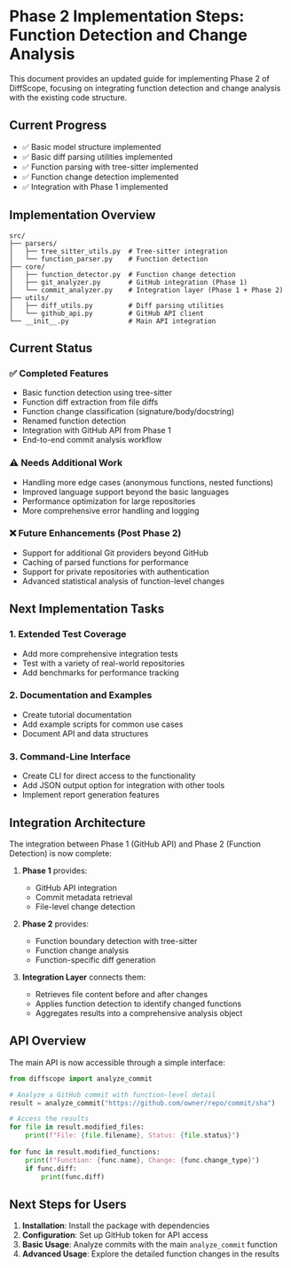 # Phase 2 Implementation Steps: Function Detection and Change Analysis

This document provides an updated guide for implementing Phase 2 of DiffScope, focusing on integrating function detection and change analysis with the existing code structure.

## Current Progress
- ✅ Basic model structure implemented
- ✅ Basic diff parsing utilities implemented 
- ✅ Function parsing with tree-sitter implemented
- ✅ Function change detection implemented
- ✅ Integration with Phase 1 implemented

## Implementation Overview

```
src/
├── parsers/
│   ├── tree_sitter_utils.py  # Tree-sitter integration
│   └── function_parser.py    # Function detection
├── core/
│   ├── function_detector.py  # Function change detection
│   ├── git_analyzer.py       # GitHub integration (Phase 1)
│   └── commit_analyzer.py    # Integration layer (Phase 1 + Phase 2)
├── utils/
│   ├── diff_utils.py         # Diff parsing utilities
│   └── github_api.py         # GitHub API client
└── __init__.py               # Main API integration
```

## Current Status

### ✅ Completed Features
- Basic function detection using tree-sitter
- Function diff extraction from file diffs
- Function change classification (signature/body/docstring)
- Renamed function detection
- Integration with GitHub API from Phase 1
- End-to-end commit analysis workflow

### ⚠️ Needs Additional Work
- Handling more edge cases (anonymous functions, nested functions)
- Improved language support beyond the basic languages
- Performance optimization for large repositories
- More comprehensive error handling and logging

### ❌ Future Enhancements (Post Phase 2)
- Support for additional Git providers beyond GitHub
- Caching of parsed functions for performance
- Support for private repositories with authentication
- Advanced statistical analysis of function-level changes

## Next Implementation Tasks

### 1. Extended Test Coverage
- Add more comprehensive integration tests
- Test with a variety of real-world repositories
- Add benchmarks for performance tracking

### 2. Documentation and Examples
- Create tutorial documentation
- Add example scripts for common use cases
- Document API and data structures

### 3. Command-Line Interface
- Create CLI for direct access to the functionality
- Add JSON output option for integration with other tools
- Implement report generation features

## Integration Architecture

The integration between Phase 1 (GitHub API) and Phase 2 (Function Detection) is now complete:

1. **Phase 1** provides:
   - GitHub API integration
   - Commit metadata retrieval
   - File-level change detection

2. **Phase 2** provides:
   - Function boundary detection with tree-sitter
   - Function change analysis
   - Function-specific diff generation

3. **Integration Layer** connects them:
   - Retrieves file content before and after changes
   - Applies function detection to identify changed functions
   - Aggregates results into a comprehensive analysis object

## API Overview

The main API is now accessible through a simple interface:

```python
from diffscope import analyze_commit

# Analyze a GitHub commit with function-level detail
result = analyze_commit("https://github.com/owner/repo/commit/sha")

# Access the results
for file in result.modified_files:
    print(f"File: {file.filename}, Status: {file.status}")
    
for func in result.modified_functions:
    print(f"Function: {func.name}, Change: {func.change_type}")
    if func.diff:
        print(func.diff)
```

## Next Steps for Users

1. **Installation**: Install the package with dependencies
2. **Configuration**: Set up GitHub token for API access
3. **Basic Usage**: Analyze commits with the main `analyze_commit` function
4. **Advanced Usage**: Explore the detailed function changes in the results 